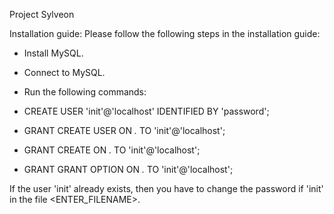 Project Sylveon

Installation guide:
Please follow the following steps in the installation guide:
- Install MySQL.
- Connect to MySQL.
- Run the following commands:

- CREATE USER 'init'@'localhost' IDENTIFIED BY 'password';
- GRANT CREATE USER ON *.* TO 'init'@'localhost';
- GRANT CREATE ON *.* TO 'init'@'localhost';
- GRANT GRANT OPTION ON *.* TO 'init'@'localhost';

If the user 'init' already exists, then you have to change the password if 'init' in the file <ENTER_FILENAME>.
